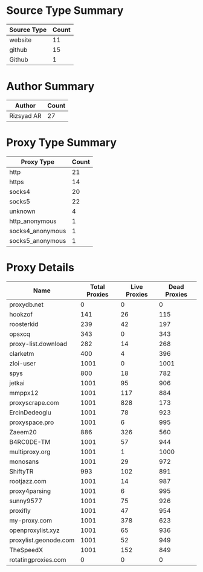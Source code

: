 # Source Type Summary

| Source Type | Count |
|-------------|-------|
| website | 11 |
| github | 15 |
| Github | 1 |


# Author Summary

| Author | Count |
|--------|-------|
| Rizsyad AR | 27 |


# Proxy Type Summary

| Proxy Type | Count |
|------------|-------|
| http | 21 |
| https | 14 |
| socks4 | 20 |
| socks5 | 22 |
| unknown | 4 |
| http_anonymous | 1 |
| socks4_anonymous | 1 |
| socks5_anonymous | 1 |


# Proxy Details

| Name | Total Proxies | Live Proxies | Dead Proxies |
|------|---------------|--------------|---------------|
| proxydb.net | 0 | 0 | 0 |
| hookzof | 141 | 26 | 115 |
| roosterkid | 239 | 42 | 197 |
| opsxcq | 343 | 0 | 343 |
| proxy-list.download | 282 | 14 | 268 |
| clarketm | 400 | 4 | 396 |
| zloi-user | 1001 | 0 | 1001 |
| spys | 800 | 18 | 782 |
| jetkai | 1001 | 95 | 906 |
| mmppx12 | 1001 | 117 | 884 |
| proxyscrape.com | 1001 | 828 | 173 |
| ErcinDedeoglu | 1001 | 78 | 923 |
| proxyspace.pro | 1001 | 6 | 995 |
| Zaeem20 | 886 | 326 | 560 |
| B4RC0DE-TM | 1001 | 57 | 944 |
| multiproxy.org | 1001 | 1 | 1000 |
| monosans | 1001 | 29 | 972 |
| ShiftyTR | 993 | 102 | 891 |
| rootjazz.com | 1001 | 14 | 987 |
| proxy4parsing | 1001 | 6 | 995 |
| sunny9577 | 1001 | 75 | 926 |
| proxifly | 1001 | 47 | 954 |
| my-proxy.com | 1001 | 378 | 623 |
| openproxylist.xyz | 1001 | 65 | 936 |
| proxylist.geonode.com | 1001 | 52 | 949 |
| TheSpeedX | 1001 | 152 | 849 |
| rotatingproxies.com | 0 | 0 | 0 |
